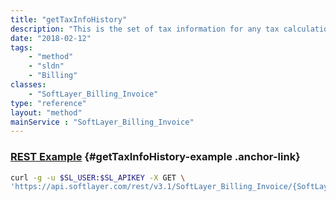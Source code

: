 ```yaml
---
title: "getTaxInfoHistory"
description: "This is the set of tax information for any tax calculation for this invoice. Note that not all of these are necessarily official, so use the taxInfo key to get the final information."
date: "2018-02-12"
tags:
    - "method"
    - "sldn"
    - "Billing"
classes:
    - "SoftLayer_Billing_Invoice"
type: "reference"
layout: "method"
mainService : "SoftLayer_Billing_Invoice"
---
```


### [REST Example](#getTaxInfoHistory-example) <a href="/article/rest/"><i class="fas fa-question"></i></a> {#getTaxInfoHistory-example .anchor-link} 
```bash
curl -g -u $SL_USER:$SL_APIKEY -X GET \
'https://api.softlayer.com/rest/v3.1/SoftLayer_Billing_Invoice/{SoftLayer_Billing_InvoiceID}/getTaxInfoHistory'
```
